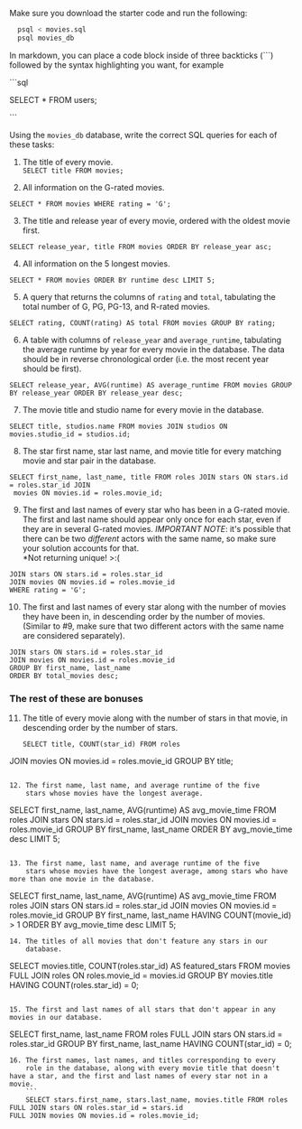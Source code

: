 Make sure you download the starter code and run the following:

```sh
  psql < movies.sql
  psql movies_db
```

In markdown, you can place a code block inside of three backticks (```) followed by the syntax highlighting you want, for example

\```sql

SELECT \* FROM users;

\```

Using the `movies_db` database, write the correct SQL queries for each of these tasks:
1.  The title of every movie.<br>
```SELECT title FROM movies;```

2.  All information on the G-rated movies.<br>
```
SELECT * FROM movies WHERE rating = 'G';
```

3.  The title and release year of every movie, ordered with the
    oldest movie first.<br>
```
SELECT release_year, title FROM movies ORDER BY release_year asc;
```
    
4.  All information on the 5 longest movies.<br>
```
SELECT * FROM movies ORDER BY runtime desc LIMIT 5;
```

5.  A query that returns the columns of `rating` and `total`, tabulating the
    total number of G, PG, PG-13, and R-rated movies.<br>
```
SELECT rating, COUNT(rating) AS total FROM movies GROUP BY rating;
```

6.  A table with columns of `release_year` and `average_runtime`,
    tabulating the average runtime by year for every movie in the database. The data should be in reverse chronological order (i.e. the most recent year should be first).<br>
```
SELECT release_year, AVG(runtime) AS average_runtime FROM movies GROUP BY release_year ORDER BY release_year desc;
```

7.  The movie title and studio name for every movie in the
    database.<br>
```
SELECT title, studios.name FROM movies JOIN studios ON movies.studio_id = studios.id;
```

8.  The star first name, star last name, and movie title for every
    matching movie and star pair in the database.<br>
```
SELECT first_name, last_name, title FROM roles JOIN stars ON stars.id = roles.star_id JOIN
 movies ON movies.id = roles.movie_id;
```

9.  The first and last names of every star who has been in a G-rated movie. The first and last name should appear only once for each star, even if they are in several G-rated movies. *IMPORTANT NOTE*: it's possible that there can be two *different* actors with the same name, so make sure your solution accounts for that.<br>
*Not returning unique! >:( 
```SELECT DISTINCT first_name, last_name, title FROM roles 
JOIN stars ON stars.id = roles.star_id 
JOIN movies ON movies.id = roles.movie_id
WHERE rating = 'G';
```

10. The first and last names of every star along with the number
    of movies they have been in, in descending order by the number of movies. (Similar to #9, make sure
    that two different actors with the same name are considered separately).<br>
```SELECT DISTINCT first_name, last_name, COUNT(movie_id) AS total_movies FROM roles 
JOIN stars ON stars.id = roles.star_id 
JOIN movies ON movies.id = roles.movie_id
GROUP BY first_name, last_name
ORDER BY total_movies desc;
```

### The rest of these are bonuses

11. The title of every movie along with the number of stars in
    that movie, in descending order by the number of stars.
    ```
    SELECT title, COUNT(star_id) FROM roles
JOIN movies ON movies.id = roles.movie_id
GROUP BY title;
```

12. The first name, last name, and average runtime of the five
    stars whose movies have the longest average.
```
SELECT first_name, last_name, AVG(runtime) AS avg_movie_time 
FROM roles
JOIN stars ON stars.id = roles.star_id 
JOIN movies ON movies.id = roles.movie_id
GROUP BY first_name, last_name
ORDER BY avg_movie_time desc
LIMIT 5;
```

13. The first name, last name, and average runtime of the five
    stars whose movies have the longest average, among stars who have more than one movie in the database.
```
SELECT first_name, last_name, AVG(runtime) AS avg_movie_time 
FROM roles
JOIN stars ON stars.id = roles.star_id 
JOIN movies ON movies.id = roles.movie_id
GROUP BY first_name, last_name
HAVING COUNT(movie_id) > 1
ORDER BY avg_movie_time desc
LIMIT 5;
```
14. The titles of all movies that don't feature any stars in our
    database.
```
SELECT movies.title, COUNT(roles.star_id) AS featured_stars FROM movies
FULL JOIN roles ON roles.movie_id = movies.id
GROUP BY movies.title
HAVING COUNT(roles.star_id) = 0;
```

15. The first and last names of all stars that don't appear in any movies in our database.
```
SELECT first_name, last_name FROM roles
FULL JOIN stars ON stars.id = roles.star_id
GROUP BY first_name, last_name
HAVING COUNT(star_id) = 0;
```
16. The first names, last names, and titles corresponding to every
    role in the database, along with every movie title that doesn't have a star, and the first and last names of every star not in a movie.
    ```
    SELECT stars.first_name, stars.last_name, movies.title FROM roles
FULL JOIN stars ON roles.star_id = stars.id
FULL JOIN movies ON movies.id = roles.movie_id;
```
